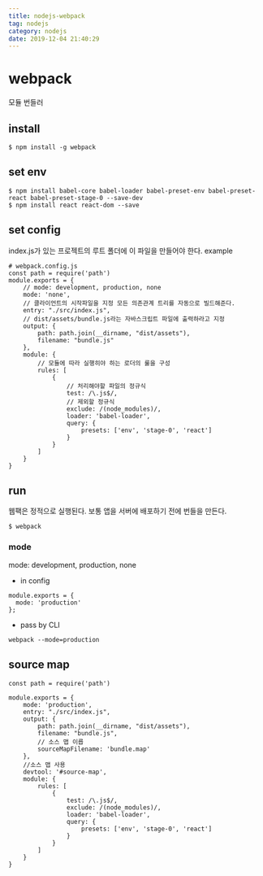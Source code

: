 ```yaml
---
title: nodejs-webpack
tag: nodejs
category: nodejs
date: 2019-12-04 21:40:29
---
```

# webpack
모듈 번들러
## install
```
$ npm install -g webpack
```
## set env
```
$ npm install babel-core babel-loader babel-preset-env babel-preset-react babel-preset-stage-0 --save-dev
$ npm install react react-dom --save
```
## set config
index.js가 있는 프로젝트의 루트 폴더에 이 파일을 만들어야 한다.
example
```
# webpack.config.js
const path = require('path')
module.exports = {
    // mode: development, production, none
    mode: 'none',
    // 클라이언트의 시작파일을 지정 모든 의존관계 트리를 자동으로 빌드해준다.
    entry: "./src/index.js", 
    // dist/assets/bundle.js라는 자바스크립트 파일에 출력하라고 지정
    output: { 
        path: path.join(__dirname, "dist/assets"),
        filename: "bundle.js"
    },
    module: {
        // 모듈에 따라 실행히야 하는 로더의 룰을 구성
        rules: [
            {
                // 처리해야할 파일의 정규식
                test: /\.js$/,
                // 제외할 정규식
                exclude: /(node_modules)/,
                loader: 'babel-loader',
                query: {
                    presets: ['env', 'stage-0', 'react']
                }
            }
        ]
    }
}
```
## run
웹팩은 정적으로 실행된다.
보통 앱을 서버에 배포하기 전에 번들을 만든다.
```
$ webpack
```
### mode
mode: development, production, none
- in config
```
module.exports = {
  mode: 'production'
};
```
- pass by CLI
```
webpack --mode=production
```
## source map

```
const path = require('path')

module.exports = {
    mode: 'production',
    entry: "./src/index.js",
    output: {
        path: path.join(__dirname, "dist/assets"),
        filename: "bundle.js",
        // 소스 맵 이릅
        sourceMapFilename: 'bundle.map'
    },
    //소스 맵 사용
    devtool: '#source-map',
    module: {
        rules: [
            {
                test: /\.js$/,
                exclude: /(node_modules)/,
                loader: 'babel-loader',
                query: {
                    presets: ['env', 'stage-0', 'react']
                }
            }
        ]
    }
}
```

